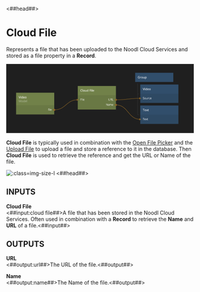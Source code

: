 <##head##>
# Cloud File

Represents a file that has been uploaded to the Noodl Cloud Services and stored as a file property in a **Record**.

![](cloud-file.png ':class=img-size-l')

**Cloud File** is typically used in combination with the [Open File Picker](/nodes/utilities/open-file-picker.md) and the [Upload File](/nodes/cloud-services/upload-file.md) to upload a file and store a reference to it in the database. Then **Cloud File** is used to retrieve the reference and get the URL or Name of the file.

![](/upload-file.png ':class=img-size-l')
<##head##>

## INPUTS

**Cloud File**  
<##input:cloud file##>A file that has been stored in the Noodl Cloud Services. Often used in combination with a **Record** to retrieve the **Name** and **URL** of a file.<##input##>

## OUTPUTS

**URL**  
<##output:url##>The URL of the file.<##output##>

**Name**  
<##output:name##>The Name of the file.<##output##>
